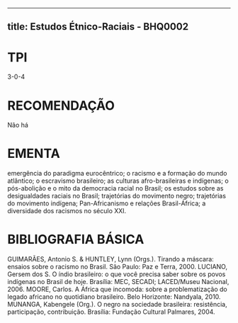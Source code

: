
---
title: Estudos Étnico-Raciais - BHQ0002 
---

# TPI

3-0-4

# RECOMENDAÇÃO

Não há

# EMENTA

emergência do paradigma eurocêntrico; o racismo e a formação do mundo atlântico; o escravismo brasileiro; as culturas afro-brasileiras e indígenas; o pós-abolição e o mito da democracia racial no Brasil; os estudos sobre as desigualdades raciais no Brasil; trajetórias do movimento negro; trajetórias do movimento indígena; Pan-Africanismo e relações Brasil-África; a diversidade dos racismos no século XXI.

# BIBLIOGRAFIA BÁSICA

GUIMARÃES, Antonio S. & HUNTLEY, Lynn (Orgs.). Tirando a máscara: ensaios sobre o racismo no Brasil. São Paulo: Paz e Terra, 2000.
LUCIANO, Gersem dos S. O índio brasileiro: o que você precisa saber sobre os povos indígenas no Brasil de hoje. Brasília: MEC, SECADI; LACED/Museu Nacional, 2006.
MOORE, Carlos. A África que incomoda: sobre a problematização do legado africano no quotidiano brasileiro. Belo Horizonte: Nandyala, 2010.
MUNANGA, Kabengele (Org.). O negro na sociedade brasileira: resistência, participação, contribuição. Brasília: Fundação Cultural Palmares, 2004.
        